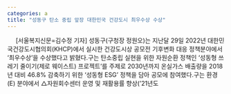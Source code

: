 ```yaml
---
categories: a
title: "성동구 탄소 중립 앞장 대한민국 건강도시 최우수상 수상"
---
```

&nbsp;&nbsp;&nbsp;&nbsp; [서울복지신문=김수정 기자] 성동구(구청장 정원오)는 지난달 29일 2022년 대한민국건강도시협의회(KHCP)에서 실시한 건강도시상 공모전 기후변화 대응 정책분야에서 ‘최우수상’을 수상했다고 밝혔다.구는 탄소중립 실현을 위한 자원순환 정책인 ‘성동형 쓰레기 줄이기(제로 웨이스트) 프로젝트’를 주제로 2030년까지 온실가스 배출량을 2018년 대비 46.8% 감축하기 위한 ‘성동형 ESG’ 정책을 담아 공모에 참여했다.구는 환경(E) 분야에서 △자원회수센터 운영 및 재활용률 향상(’21년도